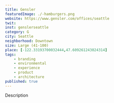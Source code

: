 ```yaml
---
title: Gensler
featuredImage: ./-hamburgers.png
website: https://www.gensler.com/offices/seattle
twit: 
inst: genslerseattle
category: G
city: Seattle
neighborhood: Downtown
size: Large (41-100)
place: [-122.33193700032444,47.609261243024314]
tags:
    - branding
    - environmental
    - experience
    - product
    - architecture
published: true
---
```


Description

